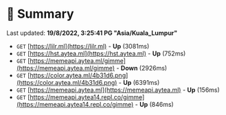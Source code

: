 # 📖 Summary
Last updated: **19/8/2022, 3:25:41 PG "Asia/Kuala_Lumpur"**

- `GET` [https://lilr.ml](https://lilr.ml) - **Up** (3081ms)
- `GET` [https://hst.aytea.ml](https://hst.aytea.ml) - **Up** (752ms)
- `GET` [https://memeapi.aytea.ml/gimme](https://memeapi.aytea.ml/gimme) - **Down** (2926ms)
- `GET` [https://color.aytea.ml/4b31d6.png](https://color.aytea.ml/4b31d6.png) - **Up** (6391ms)
- `GET` [https://memeapi.aytea.ml](https://memeapi.aytea.ml) - **Up** (156ms)
- `GET` [https://memeapi.aytea14.repl.co/gimme](https://memeapi.aytea14.repl.co/gimme) - **Up** (846ms)
